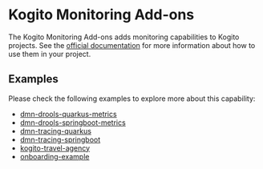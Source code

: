 # Kogito Monitoring Add-ons

The Kogito Monitoring Add-ons adds monitoring capabilities to Kogito projects. See 
the [official documentation](https://docs.jboss.org/kogito/release/latest/html_single/#_metrics_monitoring_in_kogito_services)
for more information about how to use them in your project.

## Examples

Please check the following examples to explore more about this capability:

- [dmn-drools-quarkus-metrics](https://github.com/kiegroup/kogito-examples/tree/stable/dmn-drools-quarkus-metrics)
- [dmn-drools-springboot-metrics](https://github.com/kiegroup/kogito-examples/tree/stable/dmn-drools-springboot-metrics)
- [dmn-tracing-quarkus](https://github.com/kiegroup/kogito-examples/tree/stable/dmn-tracing-quarkus)
- [dmn-tracing-springboot](https://github.com/kiegroup/kogito-examples/tree/stable/dmn-tracing-springboot)
- [kogito-travel-agency](https://github.com/kiegroup/kogito-examples/tree/stable/kogito-travel-agency)
- [onboarding-example](https://github.com/kiegroup/kogito-examples/tree/stable/onboarding-example)
